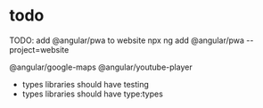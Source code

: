 # todo

TODO: add @angular/pwa to website
npx ng add @angular/pwa --project=website

@angular/google-maps
@angular/youtube-player

- types libraries should have testing
- types libraries should have type:types
